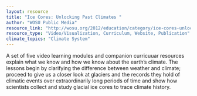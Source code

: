 ```yaml
---
layout: resource
title: "Ice Cores: Unlocking Past Climates "
author: "WOSU Public Media"
resource_link: "http://wosu.org/2012/education/category/ice-cores-unlocking-past-climates/"
resource_type: "Video/Visualization, Curriculum, Website, Publication"
climate_topics: "Climate System"
---
```


A set of five video learning modules and companion curricuuar resources explain what we know and how we know about the earth’s climate.  The lessons begin by clarifying the difference between weather and climate; proceed to give us a closer look at glaciers and the records they hold of climatic events over extraordinarily long periods of time and show how scientists collect and study glacial ice cores to trace climate history.
